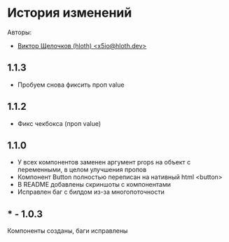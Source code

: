 # История изменений

Авторы:
- [Виктор Щелочков (hloth) \<x5io@hloth.dev\>](https://github.com/VityaSchel)

## 1.1.3

- Пробуем снова фиксить проп value

## 1.1.2

- Фикс чекбокса (проп value)

## 1.1.0

- У всех компонентов заменен аргумент props на объект с переменными, в целом улучшения пропов
- Компонент Button полностью переписан на нативный html \<button\> 
- В README добавлены скриншоты с компонентами
- Исправлен баг с билдом из-за многопоточности

## * - 1.0.3

Компоненты созданы, баги исправлены
